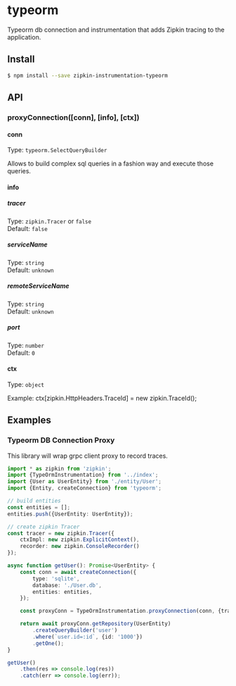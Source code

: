 # typeorm

Typeorm db connection and instrumentation that adds Zipkin tracing to the application.

## Install

```bash
$ npm install --save zipkin-instrumentation-typeorm
```

## API

### proxyConnection([conn], [info], [ctx])

#### conn

Type: `typeorm.SelectQueryBuilder`<br>

Allows to build complex sql queries in a fashion way and execute those queries.

#### info
##### tracer

Type: `zipkin.Tracer` or `false`<br>
Default: `false`

##### serviceName

Type: `string`<br>
Default: `unknown`

##### remoteServiceName

Type: `string`<br>
Default: `unknown`

##### port

Type: `number`<br>
Default: `0`

#### ctx
Type: `object`<br>

Example: ctx[zipkin.HttpHeaders.TraceId] = new zipkin.TraceId();

## Examples

### Typeorm DB Connection Proxy

This library will wrap grpc client proxy to record traces.

```typescript
import * as zipkin from 'zipkin';
import {TypeOrmInstrumentation} from '../index';
import {User as UserEntity} from './entity/User';
import {Entity, createConnection} from 'typeorm';

// build entities
const entities = [];
entities.push({UserEntity: UserEntity});

// create zipkin Tracer
const tracer = new zipkin.Tracer({
    ctxImpl: new zipkin.ExplicitContext(),
    recorder: new zipkin.ConsoleRecorder()
});

async function getUser(): Promise<UserEntity> {
    const conn = await createConnection({
        type: 'sqlite',
        database: './User.db',
        entities: entities,
    });

    const proxyConn = TypeOrmInstrumentation.proxyConnection(conn, {tracer});

    return await proxyConn.getRepository(UserEntity)
        .createQueryBuilder('user')
        .where(`user.id=:id`, {id: '1000'})
        .getOne();
}

getUser()
    .then(res => console.log(res))
    .catch(err => console.log(err));
```